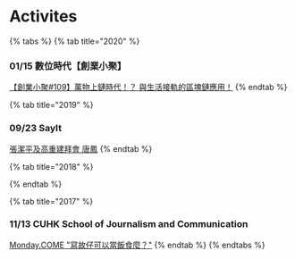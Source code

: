 # Activites

{% tabs %}
{% tab title="2020" %}
### 01/15 數位時代【創業小聚】

 [【創業小聚\#109】萬物上鏈時代！？ 與生活接軌的區塊鏈應用！](https://www.accupass.com/event/1912161013158109562610)
{% endtab %}

{% tab title="2019" %}
### 09/23 SayIt

[張潔平及高重建拜會唐鳳](https://sayit.pdis.nat.gov.tw/2019-09-23-%E5%BC%B5%E6%BD%94%E5%B9%B3%E5%8F%8A%E9%AB%98%E9%87%8D%E5%BB%BA%E6%8B%9C%E6%9C%83)
{% endtab %}

{% tab title="2018" %}

{% endtab %}

{% tab title="2017" %}
### 11/13 CUHK School of Journalism and Communication

[Monday.COME "寫故仔可以當飯食麼？"](https://www.cpr.cuhk.edu.hk/tc/events_detail.php?id=15069&t=monday-come-%E5%AF%AB%E6%95%85%E4%BB%94%E5%8F%AF%E4%BB%A5%E7%95%B6%E9%A3%AF%E9%A3%9F%E9%BA%BC)
{% endtab %}
{% endtabs %}



